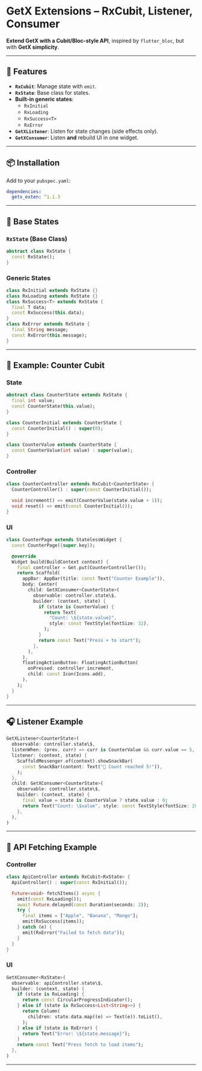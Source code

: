 # GetX Extensions – RxCubit, Listener, Consumer

**Extend GetX with a Cubit/Bloc-style API**, inspired by `flutter_bloc`, but with **GetX simplicity**.

---

## 🚀 Features

- **`RxCubit`**: Manage state with `emit`.
- **`RxState`**: Base class for states.
- **Built-in generic states**:
    - `RxInitial`
    - `RxLoading`
    - `RxSuccess<T>`
    - `RxError`
- **`GetXListener`**: Listen for state changes (side effects only).
- **`GetXConsumer`**: Listen **and** rebuild UI in one widget.

---

## 📦 Installation

Add to your `pubspec.yaml`:

```yaml
dependencies:
  getx_exten: ^1.1.3
```

---

## 🔧 Base States

### `RxState` (Base Class)

```dart
abstract class RxState {
  const RxState();
}
```

### Generic States

```dart
class RxInitial extends RxState {}
class RxLoading extends RxState {}
class RxSuccess<T> extends RxState {
  final T data;
  const RxSuccess(this.data);
}
class RxError extends RxState {
  final String message;
  const RxError(this.message);
}
```

---

## 📝 Example: Counter Cubit

### State

```dart
abstract class CounterState extends RxState {
  final int value;
  const CounterState(this.value);
}

class CounterInitial extends CounterState {
  const CounterInitial() : super(0);
}

class CounterValue extends CounterState {
  const CounterValue(int value) : super(value);
}
```

### Controller

```dart
class CounterController extends RxCubit<CounterState> {
  CounterController() : super(const CounterInitial());

  void increment() => emit(CounterValue(state.value + 1));
  void reset() => emit(const CounterInitial());
}
```

### UI

```dart
class CounterPage extends StatelessWidget {
  const CounterPage({super.key});

  @override
  Widget build(BuildContext context) {
    final controller = Get.put(CounterController());
    return Scaffold(
      appBar: AppBar(title: const Text("Counter Example")),
      body: Center(
        child: GetXConsumer<CounterState>(
          observable: controller.state\$,
          builder: (context, state) {
            if (state is CounterValue) {
              return Text(
                "Count: \${state.value}",
                style: const TextStyle(fontSize: 32),
              );
            }
            return const Text("Press + to start");
          },
        ),
      ),
      floatingActionButton: FloatingActionButton(
        onPressed: controller.increment,
        child: const Icon(Icons.add),
      ),
    );
  }
}
```

---

## 🎧 Listener Example

```dart
GetXListener<CounterState>(
  observable: controller.state\$,
  listenWhen: (prev, curr) => curr is CounterValue && curr.value == 5,
  listener: (context, state) {
    ScaffoldMessenger.of(context).showSnackBar(
      const SnackBar(content: Text("🎉 Count reached 5!")),
    );
  },
  child: GetXConsumer<CounterState>(
    observable: controller.state\$,
    builder: (context, state) {
      final value = state is CounterValue ? state.value : 0;
      return Text("Count: \$value", style: const TextStyle(fontSize: 28));
    },
  ),
)
```

---

## 🔄 API Fetching Example

### Controller

```dart
class ApiController extends RxCubit<RxState> {
  ApiController() : super(const RxInitial());

  Future<void> fetchItems() async {
    emit(const RxLoading());
    await Future.delayed(const Duration(seconds: 2));
    try {
      final items = ["Apple", "Banana", "Mango"];
      emit(RxSuccess(items));
    } catch (e) {
      emit(RxError("Failed to fetch data"));
    }
  }
}
```

### UI

```dart
GetXConsumer<RxState>(
  observable: apiController.state\$,
  builder: (context, state) {
    if (state is RxLoading) {
      return const CircularProgressIndicator();
    } else if (state is RxSuccess<List<String>>) {
      return Column(
        children: state.data.map((e) => Text(e)).toList(),
      );
    } else if (state is RxError) {
      return Text("Error: \${state.message}");
    }
    return const Text("Press fetch to load items");
  },
)
```

---
